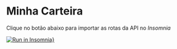 # Minha Carteira

Clique no botão abaixo para importar as rotas da API no *Insomnia*

[![Run in Insomnia}](https://insomnia.rest/images/run.svg)](https://insomnia.rest/run/?label=minha-carteira&uri=https%3A%2F%2Fgithub.com%2FElladanTasartir%2Fminha-carteira-backend)
